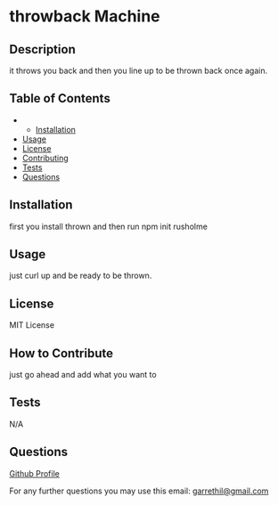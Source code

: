 # throwback Machine

  ## Description
  it throws you back and then you line up to be thrown back once again.


  ## Table of Contents
  - - [Installation](#installation)
  - [Usage](#usage)
  - [License](#license)
  - [Contributing](#contributing)
  - [Tests](#tests)
  - [Questions](#questions)
  
  
  ## Installation
  first you install thrown and then run npm init rusholme
  
  ## Usage
  just curl up and be ready to be thrown.  

  
  ## License
  MIT License


  ## How to Contribute
  just go ahead and add what you want to 
    
  ## Tests
  N/A

  ## Questions
  [Github Profile](https://github.com/garrethil)

  For any further questions you may use this email: garrethil@gmail.com
  